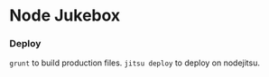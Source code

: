 # Node Jukebox

### Deploy

`grunt` to build production files.
`jitsu deploy` to deploy on nodejitsu.

